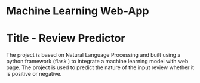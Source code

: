 # Machine Learning Web-App
# Title - Review Predictor
The project is based on Natural Language Processing and built using a python framework (flask ) to integrate a machine learning
model with web page.
The project is used to predict the nature of the input review whether it is positive or negative.
